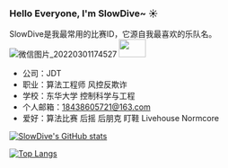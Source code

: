 ### Hello Everyone, I'm SlowDive~ ☀️ 
SlowDive是我最常用的比赛ID，它源自我最喜欢的乐队名。 ![微信图片_20220301174527](https://user-images.githubusercontent.com/57030042/156145287-506360c8-2a0e-4a90-9391-421b6873e27c.jpg)
<img src="https://user-images.githubusercontent.com/57030042/156145287-506360c8-2a0e-4a90-9391-421b6873e27c.jpg" width="48" height="32">
- 公司：JDT 
- 职业：算法工程师 风控反欺诈
- 学校：东华大学 控制科学与工程
- 个人邮箱：18438605721@163.com
- 爱好：算法比赛 后摇 后朋克 盯鞋 Livehouse Normcore

<!--
**qkx1998/qkx1998** is a ✨ _special_ ✨ repository because its `README.md` (this file) appears on your GitHub profile.
-->
 
[![SlowDive's GitHub stats](https://github-readme-stats.vercel.app/api?username=SlowDive&count_private=true&show_icons=true&theme=maroongold)](https://github.com/anuraghazra/github-readme-stats)

[![Top Langs](https://github-readme-stats.vercel.app/api/top-langs/?username=SlowDive&layout=compact)](https://github.com/anuraghazra/github-readme-stats)


